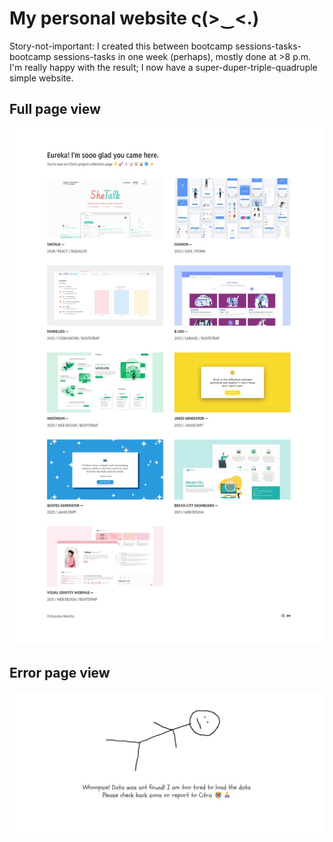 # My personal website ς(>‿&lt;.)
Story-not-important: I created this between bootcamp sessions-tasks-bootcamp sessions-tasks in one week (perhaps), mostly done at >8 p.m. I'm really happy with the result; I now have a super-duper-triple-quadruple simple website.

## Full page view
![Fullpage](Images/Fullpage.jpeg)

## Error page view
![Error](Images/Error.jpeg)